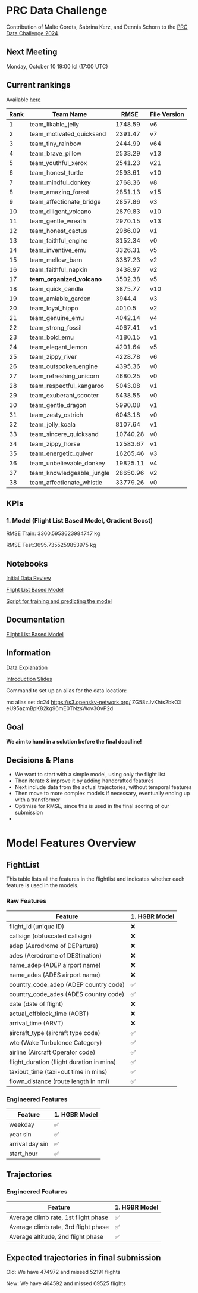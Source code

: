 # PRC Data Challenge

Contribution of Malte Cordts, Sabrina Kerz, and Dennis Schorn to the [PRC Data Challenge 2024](https://ansperformance.eu/study/data-challenge/).

## Next Meeting
Monday, October 10 19:00 lcl (17:00 UTC)

## Current rankings

Available [here](https://datacomp.opensky-network.org/api/rankings)

<!--result-start-->
| Rank | Team Name | RMSE | File Version |
| ---- | --------- | ---- | ------------ |
| 1 | team_likable_jelly | 1748.59 | v6 |
| 2 | team_motivated_quicksand | 2391.47 | v7 |
| 3 | team_tiny_rainbow | 2444.99 | v64 |
| 4 | team_brave_pillow | 2533.29 | v13 |
| 5 | team_youthful_xerox | 2541.23 | v21 |
| 6 | team_honest_turtle | 2593.61 | v10 |
| 7 | team_mindful_donkey | 2768.36 | v8 |
| 8 | team_amazing_forest | 2851.13 | v15 |
| 9 | team_affectionate_bridge | 2857.86 | v3 |
| 10 | team_diligent_volcano | 2879.83 | v10 |
| 11 | team_gentle_wreath | 2970.15 | v13 |
| 12 | team_honest_cactus | 2986.09 | v1 |
| 13 | team_faithful_engine | 3152.34 | v0 |
| 14 | team_inventive_emu | 3326.31 | v5 |
| 15 | team_mellow_barn | 3387.23 | v2 |
| 16 | team_faithful_napkin | 3438.97 | v2 |
| 17 | **team_organized_volcano** | 3502.38 | v5 |
| 18 | team_quick_candle | 3875.77 | v10 |
| 19 | team_amiable_garden | 3944.4 | v3 |
| 20 | team_loyal_hippo | 4010.5 | v2 |
| 21 | team_genuine_emu | 4042.14 | v4 |
| 22 | team_strong_fossil | 4067.41 | v1 |
| 23 | team_bold_emu | 4180.15 | v1 |
| 24 | team_elegant_lemon | 4201.64 | v5 |
| 25 | team_zippy_river | 4228.78 | v6 |
| 26 | team_outspoken_engine | 4395.36 | v0 |
| 27 | team_refreshing_unicorn | 4680.25 | v0 |
| 28 | team_respectful_kangaroo | 5043.08 | v1 |
| 29 | team_exuberant_scooter | 5438.55 | v0 |
| 30 | team_gentle_dragon | 5990.08 | v1 |
| 31 | team_zesty_ostrich | 6043.18 | v0 |
| 32 | team_jolly_koala | 8107.64 | v1 |
| 33 | team_sincere_quicksand | 10740.28 | v0 |
| 34 | team_zippy_horse | 12583.67 | v1 |
| 35 | team_energetic_quiver | 16265.46 | v3 |
| 36 | team_unbelievable_donkey | 19825.11 | v4 |
| 37 | team_knowledgeable_jungle | 28650.96 | v2 |
| 38 | team_affectionate_whistle | 33779.26 | v0 |
<!--result-end-->

## KPIs 
### 1. Model (Flight List Based Model, Gradient Boost)
RMSE Train: 3360.5953623984747 kg 

RMSE Test:3695.7355259853975 kg 

## Notebooks
[Initial Data Review](https://colab.research.google.com/drive/1WMxJp5L7vl9GBKhZzXFJeXjvI1MgSNON#scrollTo=p6q00gZ2aoNO) 

[Flight List Based Model](https://colab.research.google.com/drive/1h_4Kw_Kx4-c8agqgn95yTxK5HRhB2JIF)

[Script for training and predicting the model](https://colab.research.google.com/drive/1mKO-b7YfdCXVuNLkEvr6OccVzr4FLsp0?usp=sharing)

## Documentation

[Flight List Based Model](https://docs.google.com/document/d/1--aCGaPIoykFuH6jPuZkSNKuL8PHXe96vltabt59e6Y/edit)

## Information
[Data Explanation](https://drive.google.com/file/d/1qJPLEoQPBFM8mL6tLpiV-vdHZd88V_wM/view?usp=drive_link) 

[Introduction Slides](https://drive.google.com/file/d/1aDVe83t2N_of7b_DXSE8yEuQ1MaV0RpH/view?usp=drive_link) 

Command to set up an alias for the data location:

mc alias set dc24 https://s3.opensky-network.org/ ZG58zJvKhts2bkOX eU95azmBpK82kg96mE0TNzsWov3OvP2d

## Goal
**We aim to hand in a solution before the final deadline!**

## Decisions & Plans
- We want to start with a simple model, using only the flight list
- Then iterate & improve it by adding handcrafted features
- Next include data from the actual trajectories, without temporal features
- Then move to more complex models if necessary, eventually ending up with a transformer
- Optimise for RMSE, since this is used in the final scoring of our submission
- 

# Model Features Overview
## FightList
This table lists all the features in the flightlist and indicates whether each feature is used in the models.

### Raw Features
| Feature          | 1. HGBR Model |
| ---------------------------------------- | ------- |
| flight_id (unique ID)                    | ❌      |
| callsign (obfuscated callsign)           | ❌      |
| adep (Aerodrome of DEParture)            | ❌      |
| ades (Aerodrome of DEStination)          | ❌      |
| name_adep (ADEP airport name)            | ❌      |
| name_ades (ADES airport name)            | ❌      |
| country_code_adep (ADEP country code)    | ✅      |
| country_code_ades (ADES country code)    | ✅      |
| date (date of flight)                    | ❌      |
| actual_offblock_time (AOBT)              | ❌      |
| arrival_time (ARVT)                      | ❌      |
| aircraft_type (aircraft type code)       | ✅      |
| wtc (Wake Turbulence Category)           | ✅      |
| airline (Aircraft Operator code)         | ✅      |
| flight_duration (flight duration in mins)| ✅      |
| taxiout_time (taxi-out time in mins)     | ✅      |
| flown_distance (route length in nmi)     | ✅      |

### Engineered Features
| Feature                                  | 1. HGBR Model |
| ---------------------------------------- | ------- |
|weekday                                 | ✅      |
| year sin                                | ✅      |
| arrival day sin                         | ✅      |
| start_hour                              | ✅      |

## Trajectories

### Engineered Features
| Feature                                  | 1. HGBR Model |
| ---------------------------------------- | ------- |
|Average climb rate, 1st flight phase   | ✅      |
|Average climb rate, 3rd flight phase    | ✅     |
|Average altitude, 2nd flight phase    | ✅     |


## Expected trajectories in final submission

Old: We have 474972 and missed 52191 flights

New: We have 464592 and missed 69525 flights
